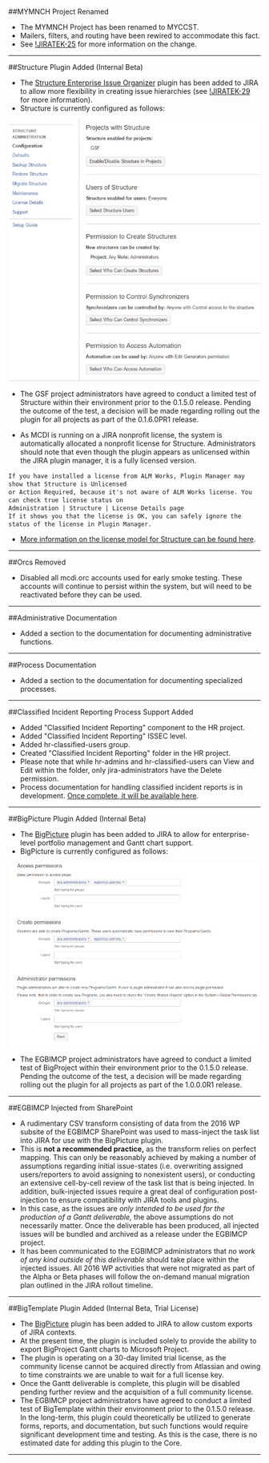 ##MYMNCH Project Renamed
- The MYMNCH Project has been renamed to MYCCST.
- Mailers, filters, and routing have been rewired to accommodate this fact.
- See [!JIRATEK-25](http://ec2-54-162-47-42.compute-1.amazonaws.com:8080/browse/JIRATEK-25) for more information on the change.

----

##Structure Plugin Added (Internal Beta)
- The [Structure Enterprise Issue Organizer](https://wiki.almworks.com/display/structure) plugin has been added to JIRA to allow more flexibility in creating issue hierarchies (see [!JIRATEK-29](http://ec2-54-162-47-42.compute-1.amazonaws.com:8080/projects/JIRATEK/issues/JIRATEK-29) for more information).
- Structure is currently configured as follows:

![core_issue_types_1](img/release_notes/0150_12162016/structure_configuration.PNG)

- The GSF project administrators have agreed to conduct a limited test of Structure within their environment prior to the 0.1.5.0 release.  Pending the outcome of the test, a decision will be made regarding rolling out the plugin for all projects as part of the 0.1.6.0PR1 release.

- As MCDI is running on a JIRA nonprofit license, the system is automatically allocated a nonprofit license for Structure.  Administrators should note that even though the plugin appears as unlicensed within the JIRA plugin manager, it is a fully licensed version.

```
If you have installed a license from ALM Works, Plugin Manager may show that Structure is Unlicensed
or Action Required, because it's not aware of ALM Works license. You can check true license status on
Administration | Structure | License Details page
If it shows you that the license is OK, you can safely ignore the status of the license in Plugin Manager.
```

- [More information on the license model for Structure can be found here](https://wiki.almworks.com/display/structure/Setting+Up+Structure+License).

----

##Orcs Removed
- Disabled all mcdi.orc accounts used for early smoke testing.  These accounts will continue to persist within the system, but will need to be reactivated before they can be used.

----

##Administrative Documentation
- Added a section to the documentation for documenting administrative functions.

----

##Process Documentation
- Added a section to the documentation for documenting specialized processes.

-----

##Classified Incident Reporting Process Support Added
- Added "Classified Incident Reporting" component to the HR project.
- Added "Classified Incident Reporting" ISSEC level.
- Added hr-classified-users group.
- Created "Classified Incident Reporting" folder in the HR project.
- Please note that while hr-admins and hr-classified-users can View and Edit within the folder, only jira-administrators have the Delete permission.
- Process documentation for handling classified incident reports is in development.  [Once complete, it will be available here](process_cir.md).

-----

##BigPicture Plugin Added (Internal Beta)
- The [BigPicture](https://marketplace.atlassian.com/plugins/eu.softwareplant.bigpicture/server/overview) plugin has been added to JIRA to allow for enterprise-level portfolio management and Gantt chart support.
- BigPicture is currently configured as follows:

![bigpicture_configuration](img/release_notes/0150_12162016/bigpicture_configuration.PNG)

- The EGBIMCP project administrators have agreed to conduct a limited test of BigProject within their environment prior to the 0.1.5.0 release.  Pending the outcome of the test, a decision will be made regarding rolling out the plugin for all projects as part of the 1.0.0.0R1 release.

-----

##EGBIMCP Injected from SharePoint
- A rudimentary CSV transform consisting of data from the 2016 WP subsite of the EGBIMCP SharePoint was used to mass-inject the task list into JIRA for use with the BigPicture plugin.
- This is **not a recommended practice,** as the transform relies on perfect mapping.  This can only be reasonably achieved by making a number of assumptions regarding initial issue-states (i.e. overwriting assigned users/reporters to avoid assigning to nonexistent users), or conducting an extensive cell-by-cell review of the task list that is being injected.  In addition, bulk-injected issues require a great deal of configuration post-injection to ensure compatibility with JIRA tools and plugins.
- In this case, as the issues are _only intended to be used for the production of a Gantt deliverable,_ the above assumptions do not necessarily matter.  Once the deliverable has been produced, all injected issues will be bundled and archived as a release under the EGBIMCP project.  
- It has been communicated to the EGBIMCP administrators that _no work of any kind outside of this deliverable_ should take place within the injected issues.  All 2016 WP activities that were not migrated as part of the Alpha or Beta phases will follow the on-demand manual migration plan outlined in the JIRA rollout timeline.

-----

##BigTemplate Plugin Added (Internal Beta, Trial License)
- The [BigPicture](https://marketplace.atlassian.com/plugins/eu.softwareplant.bigpicture/server/overview) plugin has been added to JIRA to allow custom exports of JIRA contexts.  
- At the present time, the plugin is included solely to provide the ability to export BigProject Gantt charts to Microsoft Project.
- The plugin is operating on a 30-day limited trial license, as the community license cannot be acquired directly from Atlassian and owing to time constraints we are unable to wait for a full license key.  
- Once the Gantt deliverable is complete, this plugin will be disabled pending further review and the acquisition of a full community license.
- The EGBIMCP project administrators have agreed to conduct a limited test of BigTemplate within their environment prior to the 0.1.5.0 release.  In the long-term, this plugin could theoretically be utilized to generate forms, reports, and documentation, but such functions would require significant development time and testing.  As this is the case, there is no estimated date for adding this plugin to the Core.

-----
